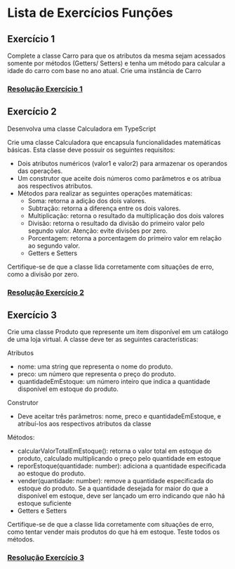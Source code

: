 # Lista de Exercícios Funções

## Exercício 1
 <p>Complete a classe Carro para que os atributos da mesma sejam acessados somente por métodos (Getters/ Setters) e tenha um método para calcular a idade do carro com base no ano atual. Crie uma instância de Carro
</p>

### [Resolução Exercício 1](./src/EX01.ts)

 ## Exercício 2
<p> Desenvolva uma classe Calculadora em TypeScript </p>

Crie uma classe Calculadora que encapsula funcionalidades matemáticas básicas. Esta classe deve possuir os seguintes requisitos:

<ul>
    <li>Dois atributos numéricos (valor1 e valor2) para armazenar os operandos das operações.  </li>
    <li>Um construtor que aceite dois números como parâmetros e os atribua aos respectivos atributos. </li>
    <li> Métodos para realizar as seguintes operações matemáticas: 
        <ul>
            <li>Soma: retorna a adição dos dois valores.  </li>
            <li>Subtração: retorna a diferença entre os dois valores.  </li>
            <li> Multiplicação: retorna o resultado da multiplicação dos dois valores</li>
            <li>Divisão: retorna o resultado da divisão do primeiro valor pelo segundo valor. Atenção: evite divisões por zero. </li>
            <li>Porcentagem: retorna a porcentagem do primeiro valor em relação ao segundo valor.</li>
            <li> Getters e Setters</li>
        </ul>
    </li>
</ul>

<p>Certifique-se de que a classe lida corretamente com situações de erro, como a divisão por zero.</p>

### [Resolução Exercício 2](./src/EX02.ts)


## Exercício 3

 <p>Crie uma classe Produto que represente um item disponível em um catálogo de uma loja virtual. A classe deve ter as seguintes características:
</p>

 <p>Atributos</p>
 
 <ul>
    <li>nome: uma string que representa o nome do produto.</li>
    <li>preco: um número que representa o preço do produto.</li>
    <li>quantidadeEmEstoque: um número inteiro que indica a quantidade disponível em estoque do produto.</li>
</ul>

 <p>Construtor</p>

<ul>
    <li>Deve aceitar três parâmetros: nome, preco e quantidadeEmEstoque, e atribuí-los aos respectivos atributos da classe</li>
</ul>

 <p>Métodos:</p>

<ul>
    <li>calcularValorTotalEmEstoque(): retorna o valor total em estoque do produto, calculado multiplicando o preço pelo quantidade em estoque</li>
    <li>reporEstoque(quantidade: number): adiciona a quantidade especificada ao estoque do produto.</li>
    <li>vender(quantidade: number): remove a quantidade especificada do estoque do produto. Se a quantidade desejada for maior do que a disponível em estoque, deve ser lançado um erro indicando que não há estoque suficiente</li>
    <li>Getters e Setters</li>
</ul>

 <p>Certifique-se de que a classe lida corretamente com situações de erro, como tentar vender mais produtos do que há em estoque. Teste todos os métodos.</p>

### [Resolução Exercício 3](./src/EX03.ts)

